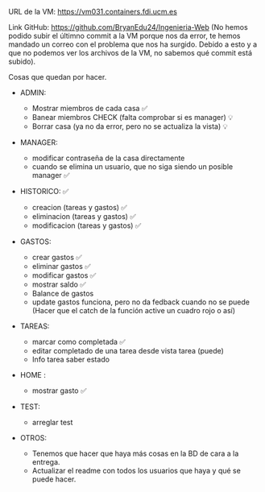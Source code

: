 URL de la VM: https://vm031.containers.fdi.ucm.es

Link GitHub: https://github.com/BryanEdu24/Ingenieria-Web
(No hemos podido subir el últimno commit a la VM porque nos da error, te hemos mandado un correo con el problema
que nos ha surgido. Debido a esto y a que no podemos ver los archivos de la VM, no sabemos qué commit está subido).

Cosas que quedan por hacer.

- ADMIN:
    - Mostrar miembros de cada casa ✅
    - Banear miembros CHECK (falta comprobar si es manager) 💡
    - Borrar casa (ya no da error, pero no se actualiza la vista) 💡

- MANAGER:
    - modificar contraseña de la casa directamente
    - cuando se elimina un usuario, que no siga siendo un posible manager ✅

- HISTORICO: ✅
    - creacion (tareas y gastos) ✅
    - eliminacion (tareas y gastos) ✅
    - modificacion (tareas y gastos) ✅

- GASTOS:
    - crear gastos ✅
    - eliminar gastos ✅
    - modificar gastos ✅
    - mostrar saldo ✅
    - Balance de gastos
    - update gastos funciona, pero  no da fedback cuando no se puede (Hacer que el catch de la función active un cuadro rojo
    o así)

- TAREAS:
    - marcar como completada ✅
    - editar completado de una tarea desde vista tarea (puede)
    - Info tarea saber estado

- HOME :
    - mostrar gasto ✅

- TEST:
    - arreglar test

- OTROS:
    - Tenemos que hacer que haya más cosas en la BD de cara a la entrega.
    - Actualizar el readme con todos los usuarios que haya y qué se puede hacer.